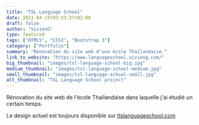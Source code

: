 ```yaml
---
title: "TSL Language School"
date: 2021-04-15T03:53:27+02:00
draft: false
author: "VivienG"
type: featured
tags: ["HTML5", "CSS3", "Bootstrap 3"]
category: ["Portfolio"]
summary: "Rénovation du site web d'une école Thaïlandaise."
link_to_website: "https://www.languageschool.vivieng.com/"
big_thumbnail: "images/tsl-language-school-big.jpg"
medium_thumbnail: "images/tsl-language-school-medium.jpg"
small_thumbnail: "images/tsl-language-school-small.jpg"
alt_thumbnail: "TSL Language School project"
---
```


Rénovation du site web de l'école Thaïlandaise dans laquelle j'ai étudié un certain temps.

Le design actuel est toujours disponible sur [tlslanguageschool.com](http://www.tlslanguageschool.com)